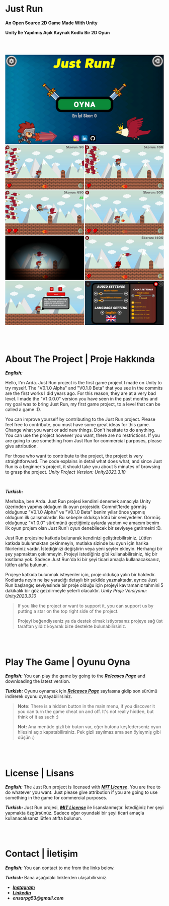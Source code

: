 <!-- Title -->
# Just Run
**An Open Source 2D Game Made With Unity**

**Unity İle Yapılmış Açık Kaynak Kodlu Bir 2D Oyun**


</br></br>


<!-- Photos -->
![Just Run Main Menu](/Game_Photos/Main_Menu.png)
![Just Run Gameplay Photos 1](/Game_Photos/Showcase_Photo_1.png)
![Just Run Gameplay Photos 2](/Game_Photos/Showcase_Photo_2.png)


</br></br>


<!-- About The Project  -->
# About The Project | Proje Hakkında
**_English:_**

Hello, I'm Arda. Just Run project is the first game project I made on Unity to try myself. The "V0.1.0 Alpha" and "V0.1.0 Beta" that you see in the commits are the first works I did years ago. For this reason, they are at a very bad level. I made the "V1.0.0.0" version you have seen in the past months and my goal was to bring Just Run, my first game project, to a level that can be called a game :D.

You can improve yourself by contributing to the Just Run project. Please feel free to contribute, you must have some great ideas for this game. Change what you want or add new things. Don't hesitate to do anything. You can use the project however you want, there are no restrictions. If you are going to use something from Just Run for commercial purposes, please give attribution.

For those who want to contribute to the project, the project is very straightforward. The code explains in detail what does what, and since Just Run is a beginner's project, it should take you about 5 minutes of browsing to grasp the project.   _Unity Project Version: Unity2023.3.10_

</br>

**_Turkish:_**

Merhaba, ben Arda. Just Run projesi kendimi denemek amacıyla Unity üzerinden yapmış olduğum ilk oyun projesidir. Commit'lerde görmüş olduğunuz "V0.1.0 Alpha" ve "V0.1.0 Beta" benim yıllar önce yapmış olduğum ilk çalışmalardır. Bu sebeple oldukça kötü bir seviyedeler. Görmüş olduğunuz "V1.0.0" sürümünü geçtiğimiz aylarda yaptım ve amacım benim ilk oyun projem olan Just Run'ı oyun denebilecek bir seviyeye getirmekti :D.

Just Run projesine katkıda bulunarak kendinizi geliştirebilirsiniz. Lütfen katkıda bulunmaktan çekinmeyin, mutlaka sizinde bu oyun için harika fikirleriniz vardır. İstediğinizi değiştirin veya yeni şeyler ekleyin. Herhangi bir şey yapmaktan çekinmeyin. Projeyi istediğiniz gibi kullanabilirsiniz, hiç bir kısıtlama yok. Sadece Just Run'da ki bir şeyi ticari amaçla kullanacaksanız, lütfen atıfta bulunun.

Projeye katkıda bulunmak isteyenler için, proje oldukça yalın bir haldedir. Kodlarda neyin ne işe yaradığı detaylı bir şekilde yazmaktadır, ayrıca Just Run başlangıç seviyesinde bir proje olduğu için projeyi kavramanız tahmini 5 dakikalık bir göz gezdirmeyle yeterli olacaktır.   _Unity Proje Versiyonu: Unity2023.3.10_

> If you like the project or want to support it, you can support us by putting a star on the top right side of the project.
>
> Projeyi beğendiyseniz ya da destek olmak istiyorsanız projeye sağ üst taraftan yıldız koyarak bize destekte bulunabilirsiniz.


</br></br>


<!--  Play The Game  -->
# Play The Game | Oyunu Oyna
**_English:_** You can play the game by going to the **_[Releases Page](https://github.com/Olric0/Just-Run/releases)_** and downloading the latest version.

**_Turkish:_** Oyunu oynamak için **_[Releases Page](https://github.com/Olric0/Just-Run/releases)_** sayfasına gidip son sürümü indirerek oyunu oynayabilirsiniz.
> **Note:** There is a hidden button in the main menu, if you discover it you can turn the game cheat on and off. It's not really hidden, but think of it as such :)
>
> **Not:** Ana menüde gizli bir buton var, eğer butonu keşfederseniz oyun hilesini açıp kapatabilirsiniz. Pek gizli sayılmaz ama sen öyleymiş gibi düşün :)


</br></br>


<!-- License  -->
# License | Lisans
**_English:_** The Just Run project is licensed with **_[MIT License](/LICENSE)_**. You are free to do whatever you want. Just please give attribution if you are going to use something in the game for commercial purposes.

**_Turkish:_** Just Run projesi, **_[MIT License](/LICENSE)_** ile lisanslanmıştır. İstediğiniz her şeyi yapmakta özgürsünüz. Sadece eğer oyundaki bir şeyi ticari amaçla kullanacaksanız lütfen atıfta bulunun.


</br></br>


<!--  Contact  -->
# Contact | İletişim
**_English:_** You can contact to me from the links below.

**_Turkish:_** Bana aşağıdaki linklerden ulaşabilirsiniz.
+ **_[Instagram](https://www.instagram.com/a.ensar53)_**
+ **_[LinkedIn](https://www.linkedin.com/in/arda-ensar-asci)_**
+ **_ensarpg53@gmail.com_**
